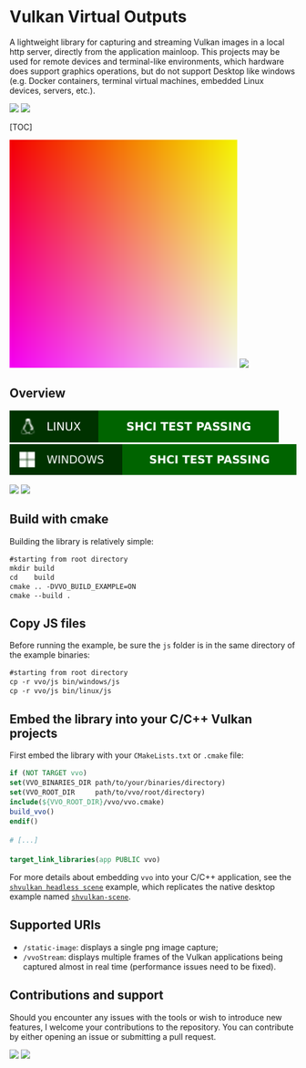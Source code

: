 # Vulkan Virtual Outputs

A lightweight library for capturing and streaming Vulkan images in a local http server, directly from the application mainloop. This projects may be used for remote devices and terminal-like environments, which hardware does support graphics operations, but do not support Desktop like windows (e.g. Docker containers, terminal virtual machines, embedded Linux devices, servers, etc.).   

![](https://img.shields.io/badge/Sinho_softworks%20|%20Vulkan%20Virtual%20Outputs-FFBF00?style=for-the-badge&logo=&logoColor=white&labelColor=990042)
[![](https://img.shields.io/badge/GitHub_repository-000000?style=for-the-badge&logo=github&logoColor=white)](https://github.com/mrsinho/shtemplate)

[TOC]

![](./docs/media/gradient.png)
![](./docs/media/headless-scene-browser.png)


## Overview

![](.shci/linux/linux-exit-code.svg)
![](.shci/windows/windows-exit-code.svg)

![](https://img.shields.io/badge/Written_in_C-FFBF00?style=for-the-badge&logo=c&logoColor=white&labelColor=FFA000#.svg)
![](https://img.shields.io/badge/Compatible_with_C%2b%2b-FFBF00?style=for-the-badge&logo=c%2b%2b&logoColor=white&labelColor=FFA000#.svg)

## Build with cmake

Building the library is relatively simple:

```shell
#starting from root directory
mkdir build
cd    build
cmake .. -DVVO_BUILD_EXAMPLE=ON
cmake --build .
```

## Copy JS files

Before running the example, be sure the `js` folder is in the same directory of the example binaries:

```shell
#starting from root directory
cp -r vvo/js bin/windows/js
cp -r vvo/js bin/linux/js
```

## Embed the library into your C/C++ Vulkan projects

First embed the library with your `CMakeLists.txt` or `.cmake` file:

```cmake
if (NOT TARGET vvo)
set(VVO_BINARIES_DIR path/to/your/binaries/directory)
set(VVO_ROOT_DIR     path/to/vvo/root/directory)
include(${VVO_ROOT_DIR}/vvo/vvo.cmake)
build_vvo()
endif()

# [...]

target_link_libraries(app PUBLIC vvo)

```

For more details about embedding `vvo` into your C/C++ application, see the [`shvulkan headless scene`](https://github.com/mrsinho/shvulkan/tree/main/examples/src/graphics/headless-scene.c) example, which replicates the native desktop example named [`shvulkan-scene`](https://github.com/mrsinho/shvulkan/tree/main/examples/src/graphics/scene.c).

## Supported URIs

* `/static-image`: displays a single png image capture;
* `/vvoStream`: displays multiple frames of the Vulkan applications being captured almost in real time (performance issues need to be fixed). 

## Contributions and support

Should you encounter any issues with the tools or wish to introduce new features, I welcome your contributions to the repository. You can contribute by either opening an issue or submitting a pull request.


[![](https://img.shields.io/badge/Buy_Me_A_Coffee-FFDD00?style=for-the-badge&logo=buy-me-a-coffee&logoColor=black)](https://www.buymeacoffee.com/mrsinho)
![](https://img.shields.io/badge/Sinho_softworks%20|%20Vulkan%20Virtual%20Outputs-FFBF00?style=for-the-badge&logo=&logoColor=white&labelColor=990042)
